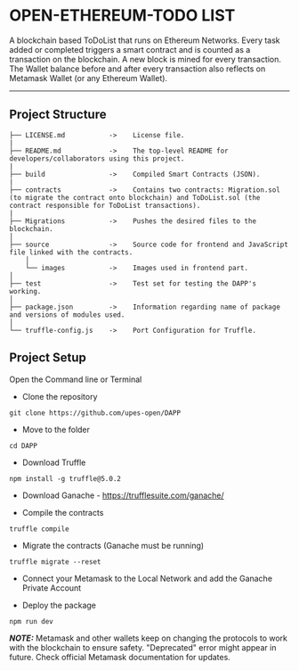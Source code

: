 # OPEN-ETHEREUM-TODO LIST

A blockchain based ToDoList that runs on Ethereum Networks. Every
task added or completed triggers a smart contract and is counted as
a transaction on the blockchain. A new block is mined for every
transaction. The Wallet balance before and after every transaction
also reflects on Metamask Wallet (or any Ethereum Wallet).

<hr>

## Project Structure

    ├── LICENSE.md           ->    License file.
    |
    ├── README.md            ->    The top-level README for developers/collaborators using this project.
    |
    ├── build                ->    Compiled Smart Contracts (JSON).
    |
    ├── contracts            ->    Contains two contracts: Migration.sol (to migrate the contract onto blockchain) and ToDoList.sol (the contract responsible for ToDoList transactions).
    |
    ├── Migrations           ->    Pushes the desired files to the blockchain.
    │   
    ├── source               ->    Source code for frontend and JavaScript file linked with the contracts.
        │
        └── images           ->    Images used in frontend part.      
    │
    ├── test                 ->    Test set for testing the DAPP's working.
    │
    ├── package.json         ->    Information regarding name of package and versions of modules used.
    │ 
    └── truffle-config.js    ->    Port Configuration for Truffle.     

## Project Setup 

Open the Command line or Terminal

- Clone the repository

```
git clone https://github.com/upes-open/DAPP
```

- Move to the folder

```
cd DAPP
```

- Download Truffle

```
npm install -g truffle@5.0.2
```

- Download Ganache - https://trufflesuite.com/ganache/

- Compile the contracts

```
truffle compile
```

- Migrate the contracts (Ganache must be running)

```
truffle migrate --reset
```

- Connect your Metamask to the Local Network and add the Ganache Private Account

- Deploy the package

```
npm run dev
```

**_NOTE:_** Metamask and other wallets keep on changing the protocols to work with the blockchain to ensure safety. "Deprecated" error might appear in future. Check official Metamask documentation for updates.
